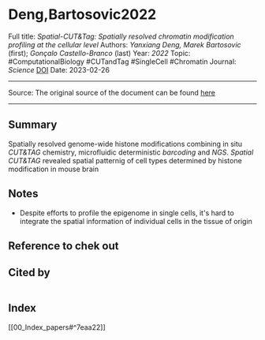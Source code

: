 # Deng,Bartosovic2022
Full title: *Spatial-CUT&Tag: Spatially resolved chromatin modification profiling at the cellular level*
Authors: *Yanxiang Deng, Marek Bartosovic* (first); *Gonçalo Castello-Branco* (last)
Year: *2022*
Topic: #ComputationalBiology #CUTandTag #SingleCell #Chromatin 
Journal: *Science*
[DOI](https://doi.org/10.1126/science.abg7216)
Date: 2023-02-26

---

Source: The original source of the document can be found [here](https://www.science.org/doi/10.1126/science.abg7216)

---

## Summary

Spatially resolved genome-wide histone modifications combining in situ *CUT&TAG* chemistry, microfluidic deterministic *barcoding* and *NGS*. *Spatial CUT&TAG* revealed spatial patternig of cell types determined by histone modification in mouse brain

## Notes
- Despite efforts to profile the epigenome in single cells, it's hard to integrate the spatial information of individual cells in the tissue of origin

## Reference to chek out

## Cited by
```query

```

## Index
[[00_Index_papers#^7eaa22]]